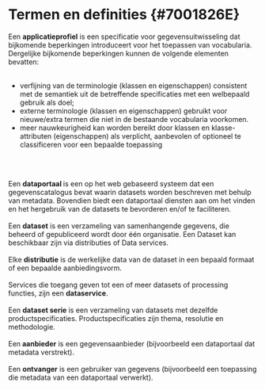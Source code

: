 # Termen en definities {#7001826E}
Een <b>applicatieprofiel</b> is een specificatie voor gegevensuitwisseling dat bijkomende beperkingen introduceert voor het toepassen van vocabularia. Dergelijke bijkomende beperkingen kunnen de volgende elementen bevatten:
<br/>
<br/>
- verfijning van de terminologie (klassen en eigenschappen) consistent met de semantiek uit de betreffende specificaties met een welbepaald gebruik als doel;
- externe terminologie (klassen en eigenschappen) gebruikt voor nieuwe/extra termen die niet in de bestaande vocabularia voorkomen.
- meer nauwkeurigheid kan worden bereikt door klassen en klasse-attributen (eigenschappen) als verplicht, aanbevolen of optioneel te classificeren voor een bepaalde toepassing
<br/>
<br/>

Een <b>dataportaal </b>is een op het web gebaseerd systeem dat een gegevenscatalogus bevat waarin datasets worden beschreven met behulp van metadata. Bovendien biedt een dataportaal diensten aan om het vinden en het hergebruik van de datasets te bevorderen en/of te faciliteren.
<br/>
<br/>
Een <b>dataset</b> is een verzameling van samenhangende gegevens, die beheerd of gepubliceerd wordt door één organisatie. Een Dataset kan beschikbaar zijn via distributies of Data services.
<br/>
<br/>
Elke <b>distributie</b> is de werkelijke data van de dataset in een bepaald formaat of een bepaalde aanbiedingsvorm.
<br/>
<br/>
Services die toegang geven tot een of meer datasets of processing functies, zijn een <b>dataservice</b>.
<br/>
<br/>
Een <b>dataset serie</b> is een verzameling van datasets met dezelfde productspecificaties. Productspecificaties zijn thema, resolutie en methodologie.
<br/>
<br/>
Een<b> aanbieder</b> is een gegevensaanbieder (bijvoorbeeld een dataportaal dat metadata verstrekt).
<br/>
<br/>
Een <b>ontvanger</b> is een gebruiker van gegevens (bijvoorbeeld een toepassing die metadata van een dataportaal verwerkt).
<section data-include-format='markdown' data-include='006-Namespaces.md'></section>
